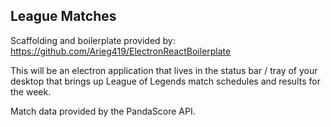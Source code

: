 ## League Matches

Scaffolding and boilerplate provided by: https://github.com/Arieg419/ElectronReactBoilerplate


This will be an electron application that lives in the status bar / tray of your desktop
that brings up League of Legends match schedules and results for the week.

Match data provided by the PandaScore API.

